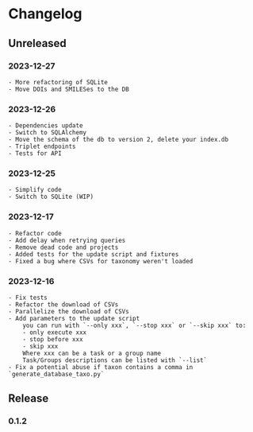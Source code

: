 # Changelog

## Unreleased

### 2023-12-27
    
    - More refactoring of SQLite
    - Move DOIs and SMILESes to the DB

### 2023-12-26

    - Dependencies update
    - Switch to SQLAlchemy
    - Move the schema of the db to version 2, delete your index.db
    - Triplet endpoints
    - Tests for API

### 2023-12-25

    - Simplify code
    - Switch to SQLite (WIP)

### 2023-12-17

    - Refactor code
    - Add delay when retrying queries
    - Remove dead code and projects
    - Added tests for the update script and fixtures
    - Fixed a bug where CSVs for taxonomy weren't loaded

### 2023-12-16

    - Fix tests
    - Refactor the download of CSVs
    - Parallelize the download of CSVs
    - Add parameters to the update script
        you can run with `--only xxx`, `--stop xxx` or `--skip xxx` to:
        - only execute xxx
        - stop before xxx
        - skip xxx 
        Where xxx can be a task or a group name
        Task/Groups descriptions can be listed with `--list`
    - Fix a potential abuse if taxon contains a comma in `generate_database_taxo.py`

## Release

### 0.1.2

